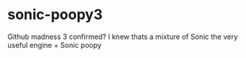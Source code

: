 # sonic-poopy3
Github madness 3 confirmed?
I knew thats a mixture of Sonic the very useful engine + Sonic poopy
